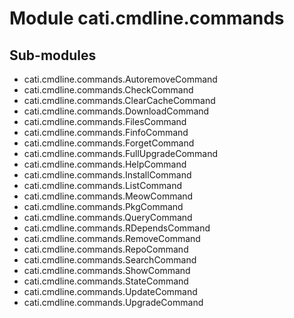 Module cati.cmdline.commands
============================

Sub-modules
-----------
* cati.cmdline.commands.AutoremoveCommand
* cati.cmdline.commands.CheckCommand
* cati.cmdline.commands.ClearCacheCommand
* cati.cmdline.commands.DownloadCommand
* cati.cmdline.commands.FilesCommand
* cati.cmdline.commands.FinfoCommand
* cati.cmdline.commands.ForgetCommand
* cati.cmdline.commands.FullUpgradeCommand
* cati.cmdline.commands.HelpCommand
* cati.cmdline.commands.InstallCommand
* cati.cmdline.commands.ListCommand
* cati.cmdline.commands.MeowCommand
* cati.cmdline.commands.PkgCommand
* cati.cmdline.commands.QueryCommand
* cati.cmdline.commands.RDependsCommand
* cati.cmdline.commands.RemoveCommand
* cati.cmdline.commands.RepoCommand
* cati.cmdline.commands.SearchCommand
* cati.cmdline.commands.ShowCommand
* cati.cmdline.commands.StateCommand
* cati.cmdline.commands.UpdateCommand
* cati.cmdline.commands.UpgradeCommand